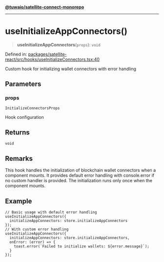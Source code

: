 [**@tuwaio/satellite-connect-monorepo**](../../../README.md)

***

# useInitializeAppConnectors()

> **useInitializeAppConnectors**(`props`): `void`

Defined in: [packages/satellite-react/src/hooks/useInitializeConnectors.tsx:40](https://github.com/TuwaIO/satellite-connect/blob/d5f27c9ecfc7c137261f9e98cbe815c1fb13b3f0/packages/satellite-react/src/hooks/useInitializeConnectors.tsx#L40)

Custom hook for initializing wallet connectors with error handling

## Parameters

### props

`InitializeConnectorsProps`

Hook configuration

## Returns

`void`

## Remarks

This hook handles the initialization of blockchain wallet connectors when a component mounts.
It provides default error handling with console.error if no custom handler is provided.
The initialization runs only once when the component mounts.

## Example

```tsx
// Basic usage with default error handling
useInitializeAppConnectors({
  initializeAppConnectors: store.initializeAppConnectors
});
// With custom error handling
useInitializeAppConnectors({
  initializeAppConnectors: store.initializeAppConnectors,
  onError: (error) => {
    toast.error(`Failed to initialize wallets: ${error.message}`);
  }
});
```

